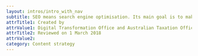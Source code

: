 ```yaml
---
layout: intros/intro_with_nav
subtitle: SEO means search engine optimisation. Its main goal is to make it easy for users to find the information they're looking for when searching.
attrTitle1: Created by
attrValue1: Digital Transformation Office and Australian Taxation Office (ATO).
attrTitle2: Reviewed on 1 March 2018
attrValue2: 
category: Content strategy
---
```



